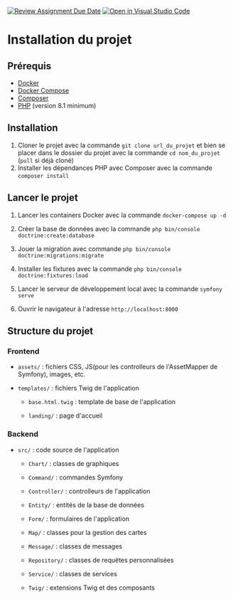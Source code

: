[![Review Assignment Due Date](https://classroom.github.com/assets/deadline-readme-button-22041afd0340ce965d47ae6ef1cefeee28c7c493a6346c4f15d667ab976d596c.svg)](https://classroom.github.com/a/v_1A_eqe)
[![Open in Visual Studio Code](https://classroom.github.com/assets/open-in-vscode-2e0aaae1b6195c2367325f4f02e2d04e9abb55f0b24a779b69b11b9e10269abc.svg)](https://classroom.github.com/online_ide?assignment_repo_id=16555715&assignment_repo_type=AssignmentRepo)

# Installation du projet

## Prérequis

- [Docker](https://docs.docker.com/install/)
- [Docker Compose](https://docs.docker.com/compose/install/)
- [Composer](https://getcomposer.org/download/)
- [PHP](https://www.php.net/downloads) (version 8.1 minimum)

## Installation

1. Cloner le projet avec la commande `git clone url_du_projet` et bien se placer dans le dossier du projet avec la commande `cd nom_du_projet` (`pull` si déjà cloné)
2. Installer les dépendances PHP avec Composer avec la commande `composer install`

## Lancer le projet

1. Lancer les containers Docker avec la commande `docker-compose up -d`

2. Créer la base de données avec la commande `php bin/console doctrine:create:database`

2. Jouer la migration avec commande `php bin/console doctrine:migrations:migrate`

3. Installer les fixtures avec la commande `php bin/console doctrine:fixtures:load`

4. Lancer le serveur de développement local avec la commande `symfony serve`

5. Ouvrir le navigateur à l'adresse `http://localhost:8000`

## Structure du projet
### Frontend
- `assets/` : fichiers CSS, JS(pour les controlleurs de l'AssetMapper de Symfony), images, etc.

- `templates/` : fichiers Twig de l'application

  - `base.html.twig` : template de base de l'application

  - `landing/` : page d'accueil


### Backend
- `src/` : code source de l'application

  - `Chart/` : classes de graphiques

  - `Command/` : commandes Symfony

  - `Controller/` : controlleurs de l'application

  - `Entity/` : entités de la base de données

  - `Form/` : formulaires de l'application

  - `Map/` : classes pour la gestion des cartes

  - `Message/` : classes de messages

  - `Repository/` : classes de requêtes personnalisées

  - `Service/` : classes de services

  - `Twig/` : extensions Twig et des composants
